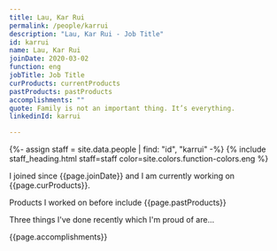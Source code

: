 ```yaml
---
title: Lau, Kar Rui
permalink: /people/karrui
description: "Lau, Kar Rui - Job Title"
id: karrui
name: Lau, Kar Rui
joinDate: 2020-03-02
function: eng
jobTitle: Job Title
curProducts: currentProducts
pastProducts: pastProducts
accomplishments: ""
quote: Family is not an important thing. It’s everything.
linkedinId: karrui

---
```


{%- assign staff = site.data.people | find: "id", "karrui" -%}
{% include staff_heading.html staff=staff color=site.colors.function-colors.eng %}

<p>I joined since {{page.joinDate}} and I am currently working on {{page.curProducts}}.</p>

<p>Products I worked on before include {{page.pastProducts}}</p>

<p>Three things I've done recently which I'm proud of are...</p>
{{page.accomplishments}}
